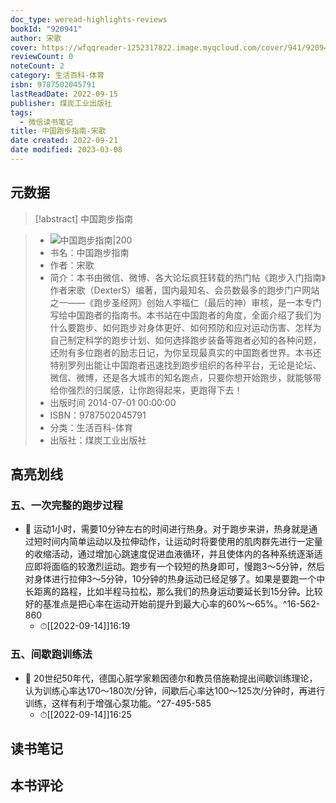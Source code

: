 ```yaml
---
doc_type: weread-highlights-reviews
bookId: "920941"
author: 宋歌
cover: https://wfqqreader-1252317822.image.myqcloud.com/cover/941/920941/t7_920941.jpg
reviewCount: 0
noteCount: 2
category: 生活百科-体育
isbn: 9787502045791
lastReadDate: 2022-09-15
publisher: 煤炭工业出版社
tags:
  - 微信读书笔记
title: 中国跑步指南-宋歌
date created: 2022-09-21
date modified: 2023-03-08
---
```


## 元数据

>[!abstract] 中国跑步指南

> - ![中国跑步指南|200](https://wfqqreader-1252317822.image.myqcloud.com/cover/941/920941/t7_920941.jpg)
> - 书名：中国跑步指南
> - 作者：宋歌
> - 简介：本书由微信、微博、各大论坛疯狂转载的热门帖《跑步入门指南》作者宋歌（DexterS）编著，国内最知名、会员数最多的跑步门户网站之一――《跑步圣经网》创始人李福仁（最后的神）审核，是一本专门写给中国跑者的指南书。本书站在中国跑者的角度，全面介绍了我们为什么要跑步、如何跑步对身体更好、如何预防和应对运动伤害、怎样为自己制定科学的跑步计划、如何选择跑步装备等跑者必知的各种问题，还附有多位跑者的励志日记，为你呈现最真实的中国跑者世界。本书还特别罗列出能让中国跑者迅速找到跑步组织的各种平台，无论是论坛、微信、微博，还是各大城市的知名跑点，只要你想开始跑步，就能够带给你强烈的归属感，让你跑得起来，更跑得下去！
> - 出版时间 2014-07-01 00:00:00
> - ISBN：9787502045791
> - 分类：生活百科-体育
> - 出版社：煤炭工业出版社

## 高亮划线

### 五、一次完整的跑步过程

- 📌 运动1小时，需要10分钟左右的时间进行热身。对于跑步来讲，热身就是通过短时间内简单运动以及拉伸动作，让运动时将要使用的肌肉群先进行一定量的收缩活动，通过增加心跳速度促进血液循环，并且使体内的各种系统逐渐适应即将面临的较激烈运动。跑步有一个较短的热身即可，慢跑3～5分钟，然后对身体进行拉伸3～5分钟，10分钟的热身运动已经足够了。如果是要跑一个中长距离的路程，比如半程马拉松，那么我们的热身运动要延长到15分钟。比较好的基准点是把心率在运动开始前提升到最大心率的60%～65%。^16-562-860
	- ⏱[[2022-09-14]]16:19

### 五、间歇跑训练法

- 📌 20世纪50年代，德国心脏学家赖因德尔和教员倍施勒提出间歇训练理论，认为训练心率达170～180次/分钟，间歇后心率达100～125次/分钟时，再进行训练，这样有利于增强心泵功能。^27-495-585
	- ⏱[[2022-09-14]]16:25

## 读书笔记

## 本书评论
